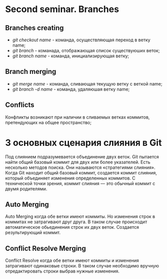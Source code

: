 # Second seminar. Branches

## Branches creating

* *git checkout name* - команда, осуществляющая переход в ветку name;
* *git branch* - команада, отображающая список существуюших веток;
* *git branch name* - команда, инициализирующая ветку;

## Branch merging

* *git merge name* - команда, сливающая текущую ветку с веткой name;
* *git branch -d name* - команда, удаляюшая ветку name;

## Conflicts

Конфликты возникают при наличии в сливаемых ветках коммитов, претендующих на общее пространство;

# 3 основных сценария слияния в Git

Под слиянием подразумевается объединение двух веток. Git пытается найти общий базовый коммит для двух или более указателей. Есть несколько методов поиска. Они называются «стратегиями слияния».
Когда Git находит общий базовый коммит, создается коммит слияния, который объединяет изменения определенных коммитов. С технической точки зрения, коммит слияния — это обычный коммит с двумя родителями.

## Auto Merging

Auto Merging когда обе ветки имеют коммиты. Но изменения строк в коммитах не затрагивают друг друга. В таком случае происходит автоматическое обьединения строк их двух веток. Создается результирующий коммит.

## Conflict Resolve Merging

Conflict Resolve когда обе ветки имеют коммиты и изменения затрагивают одинаковые строки. В таком случае необходимо вручную отредактировать строки выбрав нужные изменения.
